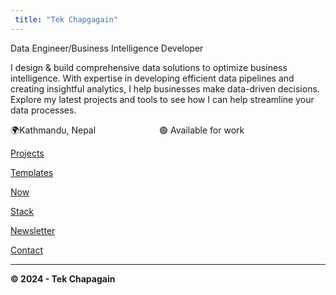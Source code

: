```yaml
---
 title: "Tek Chapgagain"
---
```


Data Engineer/Business Intelligence Developer

I design & build comprehensive data solutions to optimize business intelligence. With expertise in developing efficient data pipelines and creating insightful analytics, I help businesses make data-driven decisions. Explore my latest projects and tools to see how I can help streamline your data processes.

🌍Kathmandu, Nepal &emsp;&emsp;&emsp;&emsp;&emsp;&emsp;&emsp;🟢 Available for work

   

[Projects](https://www.notion.so/Projects-e136f2c3611a4834a427298e971f1de0?pvs=21)

[Templates](https://www.notion.so/Templates-219885d8603e45b796cb7756f483f0d2?pvs=21)

[Now](https://www.notion.so/Now-f73edf5ce8c140c38ac0f376a2af1a1d?pvs=21)

[Stack](https://www.notion.so/Stack-75a94a7daa094955a312e4651e1311ec?pvs=21)

[Newsletter](https://www.notion.so/Newsletter-ff263b738f954142af93a397c1346a49?pvs=21)

[Contact](https://www.notion.so/Contact-7c95aa518de04d11a7b950a4292c0931?pvs=21)

---

**&copy; 2024 - Tek Chapagain**
